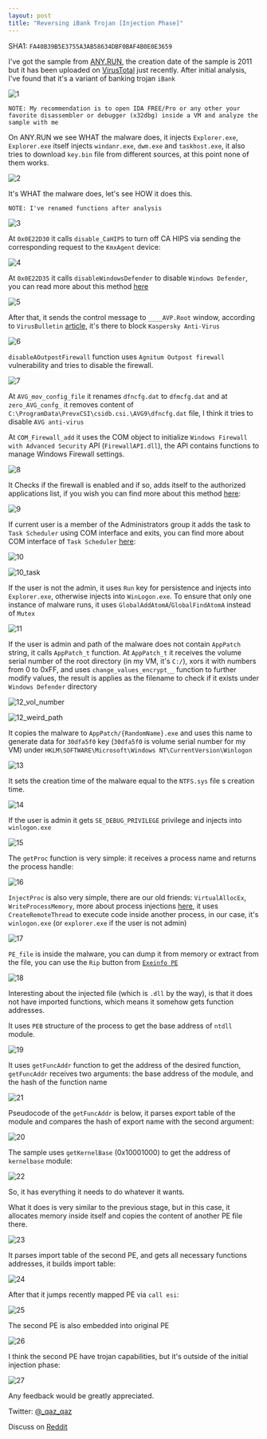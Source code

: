 ```yaml
---
layout: post
title: "Reversing iBank Trojan [Injection Phase]"
---
```


SHA1: `FA40B39B5E3755A3AB58634DBF0BAF4B0E0E3659`

I've got the sample from [ANY.RUN](https://app.any.run/tasks/43e65ff5-8e87-43d2-95b5-a2350d2c0959), the creation date of the sample is 2011 but it has been uploaded on [VirusTotal](https://www.virustotal.com/#/file/dc8bfa7706730a8518544229ca7714dac4f7c083254741b3d12e5abb42237737/details) just recently. After initial analysis, I've found that it's a variant of banking trojan `iBank`

![1](https://user-images.githubusercontent.com/16405698/37598920-6f7a341a-2b7b-11e8-8185-196bd2022005.PNG)

`NOTE: My recommendation is to open IDA FREE/Pro or any other your favorite disassembler or debugger (x32dbg) inside a VM and analyze the sample with me`

On ANY.RUN we see WHAT the malware does, it injects `Explorer.exe`, `Explorer.exe` itself injects `windanr.exe`, `dwm.exe` and `taskhost.exe`, it also tries to download `key.bin` file from different sources, at this point none of them works.

![2](https://user-images.githubusercontent.com/16405698/37598921-6fa47be4-2b7b-11e8-898a-ae0319ed2080.PNG)

It's WHAT the malware does, let's see HOW it does this.

`NOTE: I've renamed functions after analysis`

![3](https://user-images.githubusercontent.com/16405698/37598892-6a456280-2b7b-11e8-8acd-db16f4336c05.PNG)

At `0x0E22D30` it calls `disable_CaHIPS` to turn off CA HIPS via sending the corresponding request to the `KmxAgent` device:

![4](https://user-images.githubusercontent.com/16405698/37598893-6a7f5b2a-2b7b-11e8-88f1-6182e37e325c.PNG)

At `0x0E22D35` it calls `disableWindowsDefender` to disable `Windows Defender`, you can read more about this method [here](http://seclists.org/fulldisclosure/2008/May/408)

![5](https://user-images.githubusercontent.com/16405698/37598897-6b292696-2b7b-11e8-95d5-1153a52fe623.PNG)

After that, it sends the control message to `____AVP.Root` window, according to `VirusBulletin` [article](https://www.virusbulletin.com/virusbulletin/2010/12/case-study-ibank-trojan
), it's there to block `Kaspersky Anti-Virus`

![6](https://user-images.githubusercontent.com/16405698/37598898-6b4f78d2-2b7b-11e8-9736-a787a960cc01.PNG)

`disableAOutpostFirewall` function uses `Agnitum Outpost firewall` vulnerability and tries to disable the firewall.

![7](https://user-images.githubusercontent.com/16405698/37598900-6b7356da-2b7b-11e8-8be3-1ecec00c5a7f.PNG)

At `AVG_mov_config_file` it renames `dfncfg.dat` to `dfmcfg.dat` and at `zero_AVG_confg_` it removes content of `C:\ProgramData\PrevxCSI\csidb.csi.\AVG9\dfncfg.dat` file, I think it tries to disable `AVG anti-virus`

At `COM_Firewall_add` it uses the COM object to initialize `Windows Firewall with Advanced Security` API (`FirewallAPI.dll`), the API contains functions to manage Windows Firewall settings.

![8](https://user-images.githubusercontent.com/16405698/37598901-6b9e8314-2b7b-11e8-8d74-8c5283756123.PNG)

It Checks if the firewall is enabled and if so, adds itself to the authorized applications list, if you wish you can find more about this method [here](https://web.archive.org/web/20180319072023/https://www.codeproject.com/questions/241336/turn-off-on-firewall):

![9](https://user-images.githubusercontent.com/16405698/37598902-6beff0e6-2b7b-11e8-9691-1a1180566af7.PNG)

If current user is a member of the Administrators group it adds the task to `Task Scheduler` using COM interface and exits, you can find more about COM interface of `Task Scheduler` [here](https://msdn.microsoft.com/en-us/library/windows/desktop/aa383579(v=vs.85).aspx):

![10](https://user-images.githubusercontent.com/16405698/37598904-6c4c60b0-2b7b-11e8-87a8-711b342c22f7.PNG)

![10_task](https://user-images.githubusercontent.com/16405698/37598906-6c8b22f0-2b7b-11e8-8ab0-751b79c4d362.PNG)

If the user is not the admin, it uses `Run` key for persistence and injects into `Explorer.exe`, otherwise injects into `WinLogon.exe`.
To ensure that only one instance of malware runs, it uses `GlobalAddAtomA`/`GlobalFindAtomA` instead of `Mutex`

![11](https://user-images.githubusercontent.com/16405698/37598908-6d408cda-2b7b-11e8-890d-1e142e58f280.PNG)

If the user is admin and path of the malware does not contain `AppPatch` string, it calls `AppPatch_t` function. At `AppPatch_t` it receives the volume serial number of the root directory (in my VM, it's `C:/`), xors it with numbers from 0 to 0xFF, and uses `change_values_encrypt__` function to further modify values, the result is applies as the filename to check if it exists under `Windows Defender` directory

![12_vol_number](https://user-images.githubusercontent.com/16405698/37598910-6dd86cf8-2b7b-11e8-8bc6-8d58513c3fb3.PNG)

![12_weird_path](https://user-images.githubusercontent.com/16405698/37598911-6dfe3488-2b7b-11e8-82cb-e6194e4358c9.PNG)

It copies the malware to `AppPatch/{RandomName}.exe` and uses this name to generate data for `30dfa5f0` key (`30dfa5f0` is volume serial number for my VM) under `HKLM\SOFTWARE\Microsoft\Windows NT\CurrentVersion\Winlogon`

![13](https://user-images.githubusercontent.com/16405698/37598913-6e847124-2b7b-11e8-9af0-d9fdef4626aa.PNG)

It sets the creation time of the malware equal to the `NTFS.sys` file
s creation time.

![14](https://user-images.githubusercontent.com/16405698/37598915-6eac6774-2b7b-11e8-83c0-92997db84796.PNG)

If the user is admin it gets `SE_DEBUG_PRIVILEGE` privilege and injects into `winlogon.exe`

![15](https://user-images.githubusercontent.com/16405698/37598916-6ed51f16-2b7b-11e8-9fec-474fa7afeeae.PNG)

The `getProc` function is very simple: it receives a process name and returns the process handle:

![16](https://user-images.githubusercontent.com/16405698/37598917-6effebba-2b7b-11e8-9be5-208fe9c81de6.PNG)

`InjectProc` is also very simple, there are our old friends: `VirtualAllocEx`, `WriteProcessMemory`, more about process injections [here](https://www.endgame.com/blog/technical-blog/ten-process-injection-techniques-technical-survey-common-and-trending-process), it uses `CreateRemoteThread` to execute code inside another process, in our case, it's `winlogon.exe` (or `explorer.exe` if the user is not admin)

![17](https://user-images.githubusercontent.com/16405698/37598918-6f2d5e42-2b7b-11e8-848e-51ef1768a5bb.PNG)

`PE_file` is inside the malware, you can dump it from memory or extract from the file, you can use the `Rip` button from [`Exeinfo PE`](http://exeinfo.atwebpages.com/)

![18](https://user-images.githubusercontent.com/16405698/37598919-6f537136-2b7b-11e8-93c5-f988cc9a323a.PNG)

Interesting about the injected file (which is `.dll` by the way), is that it does not have imported functions, which means it somehow gets function addresses.

It uses `PEB` structure of the process to get the base address of `ntdll` module.

![19](https://user-images.githubusercontent.com/16405698/37599119-dde7a158-2b7b-11e8-8076-1d5a33f863c7.PNG)

It uses `getFuncAddr` function to get the address of the desired function, `getFuncAddr` receives two arguments: the base address of the module, and the hash of the function name

![21](https://user-images.githubusercontent.com/16405698/37599121-de307310-2b7b-11e8-8d87-389e36da3abb.PNG)

Pseudocode of the `getFuncAddr` is below, it parses export table of the module and compares the hash of export name with the second argument:

![20](https://user-images.githubusercontent.com/16405698/37599120-de0abff8-2b7b-11e8-827f-0dbae991246c.PNG)

The sample uses `getKernelBase` (0x10001000) to get the address of `kernelbase` module:

![22](https://user-images.githubusercontent.com/16405698/37599122-de884c70-2b7b-11e8-8326-d211be9afe3d.PNG)

So, it has everything it needs to do whatever it wants.

What it does is very similar to the previous stage, but in this case, it allocates memory inside itself and copies the content of another PE file there.

![23](https://user-images.githubusercontent.com/16405698/37599125-deedc5e6-2b7b-11e8-9b7c-cf70033fcc14.PNG)

It parses import table of the second PE, and gets all necessary functions addresses, it builds import table:

![24](https://user-images.githubusercontent.com/16405698/37599128-df5b76b8-2b7b-11e8-878b-a0aa75c3f399.PNG)

After that it jumps recently mapped PE via `call esi`:

![25](https://user-images.githubusercontent.com/16405698/37599129-dfaca8f8-2b7b-11e8-90d5-159699eaf0d0.PNG)

The second PE is also embedded into original PE

![26](https://user-images.githubusercontent.com/16405698/37599130-dfe90622-2b7b-11e8-9d45-c94869416c21.PNG)

I think the second PE have trojan capabilities, but it's outside of the initial injection phase:

![27](https://user-images.githubusercontent.com/16405698/37599118-ddb7ba1a-2b7b-11e8-82be-4621d70c8694.PNG)


Any feedback would be greatly appreciated.

Twitter: [@_qaz_qaz](https://twitter.com/_qaz_qaz)

Discuss on [Reddit](https://www.reddit.com/r/ReverseEngineering/comments/85l5to/reversing_ibank_trojan_injection_phase/)